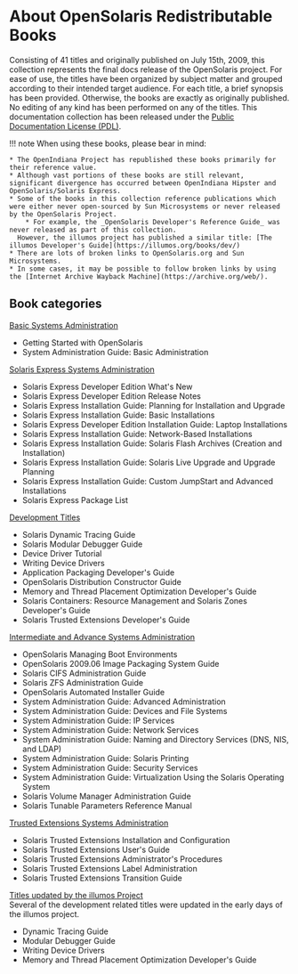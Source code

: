 <!--

The contents of this Documentation are subject to the Public Documentation License Version 1.01
(the "License"); you may only use this Documentation if you comply with the terms of this License.
A copy of the License is available at http://illumos.org/license/PDL.

The Original Documentation is _________________.

The Initial Writer of the Original Documentation is ___________ Copyright (C)_________[Insert year(s)].
All Rights Reserved. (Initial Writer contact(s):________________[Insert hyperlink/alias]).

Contributor(s): ______________________________________.

Portions created by ______ are Copyright (C)_________[Insert year(s)].
All Rights Reserved. (Contributor contact(s):________________[Insert hyperlink/alias]).

-->

<!--

TODO
Add a row to each table describing the relevancy of the book in relation to OpenIndiana Hipster.
* See the SmartOS wiki for an example of this where they compare various OSOL commercial books to illumos.

-->

# About OpenSolaris Redistributable Books

Consisting of 41 titles and originally published on July 15th, 2009, this collection represents the final docs release of the OpenSolaris project.
For ease of use, the titles have been organized by subject matter and grouped according to their intended target audience.
For each title, a brief synopsis has been provided.
Otherwise, the books are exactly as originally published.
No editing of any kind has been performed on any of the titles.
This documentation collection has been released under the [Public Documentation License (PDL)](../misc/pdl.md).

!!! note
    When using these books, please bear in mind:
    
    * The OpenIndiana Project has republished these books primarily for their reference value.
    * Although vast portions of these books are still relevant, significant divergence has occurred between OpenIndiana Hipster and OpenSolaris/Solaris Express.
    * Some of the books in this collection reference publications which were either never open-sourced by Sun Microsystems or never released by the OpenSolaris Project.
        * For example, the _OpenSolaris Developer's Reference Guide_ was never released as part of this collection.
      However, the illumos project has published a similar title: [The illumos Developer's Guide](https://illumos.org/books/dev/)
    * There are lots of broken links to OpenSolaris.org and Sun Microsystems.
    * In some cases, it may be possible to follow broken links by using the [Internet Archive Wayback Machine](https://archive.org/web/).

## Book categories

<div class="col-sm-6">
  <div class="panel panel-default">
  <div class="panel-heading"><a href="../basic">Basic Systems Administration</a></div>
  <div class="panel-body">
    <ul>
      <li>Getting Started with OpenSolaris</li>
      <li>System Administration Guide: Basic Administration</li>
    </ul>
  </div>
  </div>
  <div class="panel panel-default">
  <div class="panel-heading"><a href="../express">Solaris Express Systems Administration</a></div>
  <div class="panel-body">
    <ul>
      <li>Solaris Express Developer Edition What's New</li>
      <li>Solaris Express Developer Edition Release Notes</li>
      <li>Solaris Express Installation Guide: Planning for Installation and Upgrade</li>
      <li>Solaris Express Installation Guide: Basic Installations</li>
      <li>Solaris Express Developer Edition Installation Guide: Laptop Installations</li>
      <li>Solaris Express Installation Guide: Network-Based Installations</li>
      <li>Solaris Express Installation Guide: Solaris Flash Archives (Creation and Installation)</li>
      <li>Solaris Express Installation Guide: Solaris Live Upgrade and Upgrade Planning</li>
      <li>Solaris Express Installation Guide: Custom JumpStart and Advanced Installations</li>
      <li>Solaris Express Package List</li>
    </ul>
  </div>
  </div>
  <div class="panel panel-default">
  <div class="panel-heading"><a href="../develop">Development Titles</a></div>
  <div class="panel-body">
    <ul>
      <li>Solaris Dynamic Tracing Guide</li>
      <li>Solaris Modular Debugger Guide</li>
      <li>Device Driver Tutorial</li>
      <li>Writing Device Drivers</li>
      <li>Application Packaging Developer's Guide</li>
      <li>OpenSolaris Distribution Constructor Guide</li>
      <li>Memory and Thread Placement Optimization Developer's Guide</li>
      <li>Solaris Containers: Resource Management and Solaris Zones Developer's Guide</li>
      <li>Solaris Trusted Extensions Developer's Guide</li>
    </ul>
  </div>
  </div>
</div>

<div class="col-sm-6">
  <div class="panel panel-default">
  <div class="panel-heading"><a href="../advanced">Intermediate and Advance Systems Administration</a></div>
  <div class="panel-body">
    <ul>
      <li>OpenSolaris Managing Boot Environments</li>
      <li>OpenSolaris 2009.06 Image Packaging System Guide</li>
      <li>Solaris CIFS Administration Guide</li>
      <li>Solaris ZFS Administration Guide</li>
      <li>OpenSolaris Automated Installer Guide</li>
      <li>System Administration Guide: Advanced Administration</li>
      <li>System Administration Guide: Devices and File Systems</li>
      <li>System Administration Guide: IP Services</li>
      <li>System Administration Guide: Network Services</li>
      <li>System Administration Guide: Naming and Directory Services (DNS, NIS, and LDAP)</li>
      <li>System Administration Guide: Solaris Printing</li>
      <li>System Administration Guide: Security Services</li>
      <li>System Administration Guide: Virtualization Using the Solaris Operating System</li>
      <li>Solaris Volume Manager Administration Guide</li>
      <li>Solaris Tunable Parameters Reference Manual</li>
    </ul>
  </div>
  </div>
  <div class="panel panel-default">
  <div class="panel-heading"><a href="../trusted">Trusted Extensions Systems Administration</a></div>
  <div class="panel-body">
    <ul>
      <li>Solaris Trusted Extensions Installation and Configuration</li>
      <li>Solaris Trusted Extensions User's Guide</li>
      <li>Solaris Trusted Extensions Administrator's Procedures</li>
      <li>Solaris Trusted Extensions Label Administration</li>
      <li>Solaris Trusted Extensions Transition Guide</li>
    </ul>
  </div>
  </div>
  <div class="panel panel-default">
  <div class="panel-heading"><a href="https://illumos.org/books">Titles updated by the illumos Project</a></div>
  <div class="panel-body">Several of the development related titles were updated in the early days of the illumos project.
    <ul>
      <li>Dynamic Tracing Guide</li>
      <li>Modular Debugger Guide</li>
      <li>Writing Device Drivers</li>
      <li>Memory and Thread Placement Optimization Developer's Guide</li>
    </ul>
  </div>
  </div>
</div>

